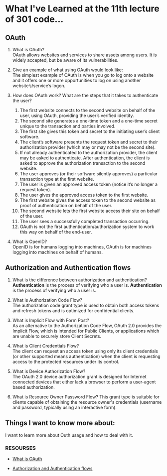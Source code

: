 # What I've Learned at the 11th lecture of 301 code...

## OAuth

1. What is OAuth?             
   OAuth allows websites and services to share assets among users. It is widely accepted, but be aware of its vulnerabilities.

2. Give an example of what using OAuth would look like:                   
   The simplest example of OAuth is when you go to log onto a website and it offers one or more opportunities to log on using another website’s/service’s logon.

3. How does OAuth work? What are the steps that it takes to authenticate the user?

    1. The first website connects to the second website on behalf of the user, using OAuth, providing the user’s verified identity.
    2. The second site generates a one-time token and a one-time secret unique to the transaction and parties involved.
    3. The first site gives this token and secret to the initiating user’s client software.
    4. The client’s software presents the request token and secret to their authorization provider (which may or may not be the second site).
    5. If not already authenticated to the authorization provider, the client may be asked to authenticate. After authentication, the client is asked to approve the authorization transaction to the second website.
    6. The user approves (or their software silently approves) a particular transaction type at the first website.
    7. The user is given an approved access token (notice it’s no longer a request token).
    8. The user gives the approved access token to the first website.
    9. The first website gives the access token to the second website as proof of authentication on behalf of the user.
    10. The second website lets the first website access their site on behalf of the user.
    11. The user sees a successfully completed transaction occurring.
    12. OAuth is not the first authentication/authorization system to work this way on behalf of the end-user. 

  
4. What is OpenID?                            
   OpenID is for humans logging into machines, OAuth is for machines logging into machines on behalf of humans.

## Authorization and Authentication flows

1. What is the difference between authorization and authentication?          
    **Authentication** is the process of verifying who a user is.
     **Authentication** is the process of verifying who a user is.

2. What is Authorization Code Flow?                
   The authorization code grant type is used to obtain both access
   tokens and refresh tokens and is optimized for confidential clients.

3. What is Implicit Flow with Form Post?        
   As an alternative to the Authorization Code Flow, OAuth 2.0 provides the Implicit Flow, which is intended for Public Clients, or applications which are unable to securely store Client Secrets.

4. What is Client Credentials Flow?                          
   The client can request an access token using only its client credentials (or other supported means authentication) when the client is requesting access to the protected resources under its
   control.

5. What is Device Authorization Flow?              
   The OAuth 2.0 device authorization grant is designed for Internet connected devices that either lack a browser to perform a user-agent based authorization.

6. What is Resource Owner Password Flow?
   This grant type is suitable for clients capable of obtaining the resource owner's credentials (username and password, typically using an interactive form).


## Things I want to know more about:

   I want to learn more about Outh usage and how to deal with it.



### RESOURSES

  - [What is OAuth](https://www.csoonline.com/article/3216404/what-is-oauth-how-the-open-authorization-framework-works.html) 

  - [Authorization and Authentication flows](https://auth0.com/docs/flows)




